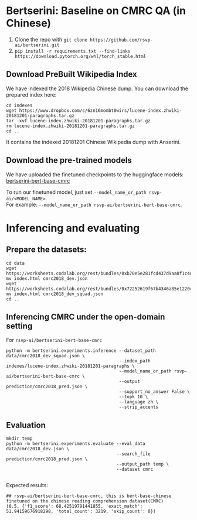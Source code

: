 # Bertserini: Baseline on CMRC QA (in Chinese)

1. Clone the repo with ```git clone https://github.com/rsvp-ai/bertserini.git```
2. ```pip install -r requirements.txt --find-links https://download.pytorch.org/whl/torch_stable.html```

## Download PreBuilt Wikipedia Index

We have indexed the 2018 Wikipedia Chinese dump. You can download the prepared index here:
```
cd indexes
wget https://www.dropbox.com/s/6zn16mombt0wirs/lucene-index.zhwiki-20181201-paragraphs.tar.gz
tar -xvf lucene-index.zhwiki-20181201-paragraphs.tar.gz
rm lucene-index.zhwiki-20181201-paragraphs.tar.gz
cd ..
```
It contains the indexed 20181201 Chinese Wikipedia dump with Anserini.

## Download the pre-trained models

We have uploaded the finetuned checkpoints to the huggingface models: \
[bertserini-bert-base-cmrc](https://huggingface.co/rsvp-ai/bertserini-bert-base-cmrc)


To run our finetuned model, just set ```--model_name_or_path rsvp-ai/<MODEL_NAME>```.  
For example: ```--model_name_or_path rsvp-ai/bertserini-bert-base-cmrc```.

# Inferencing and evaluating

## Prepare the datasets:

```
cd data
wget https://worksheets.codalab.org/rest/bundles/0xb70e5e281fcd437d9aa8f1c4da107ae4/contents/blob/
mv index.html cmrc2018_dev.json
wget https://worksheets.codalab.org/rest/bundles/0x72252619f67b4346a85e122049c3eabd/contents/blob/
mv index.html cmrc2018_dev_squad.json
cd ..
```

## Inferencing CMRC under the open-domain setting
For `rsvp-ai/bertserini-bert-base-cmrc`
```
python -m bertserini.experiments.inference --dataset_path data/cmrc2018_dev_squad.json \
                                           --index_path indexes/lucene-index.zhwiki-20181201-paragraphs \
                                           --model_name_or_path rsvp-ai/bertserini-bert-base-cmrc \
                                           --output prediction/cmrc2018_pred.json \
                                           --support_no_answer False \
                                           --topk 10 \
                                           --language zh \
                                           --strip_accents

```

## Evaluation

```
mkdir temp
python -m bertserini.experiments.evaluate --eval_data data/cmrc2018_dev.json \
                                          --search_file prediction/cmrc2018_pred.json \
                                          --output_path temp \
                                          --dataset cmrc
                                          
```

Expected results:

```
## rsvp-ai/bertserini-bert-base-cmrc, this is bert-base-chinese finetuned on the chinese reading comprehension dataset(CMRC)
(0.5, {'f1_score': 68.42519791441855, 'exact_match': 51.94159676918298, 'total_count': 3219, 'skip_count': 0})
```